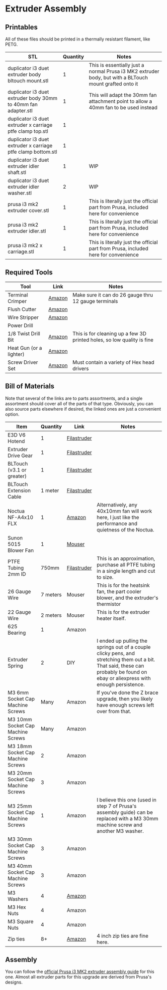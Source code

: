 # Extruder Assembly

## Printables
All of these files should be printed in a thermally resistant filament, like PETG.

| STL | Quantity | Notes |
| --- | -------- | ----- |
| duplicator i3 duet extruder body bltouch mount.stl            | 1 | This is essentially just a normal Prusa i3 MK2 extruder body, but with a BLTouch mount grafted onto it
| duplicator i3 duet extruder body 30mm to 40mm fan adapter.stl | 1 | This will adapt the 30mm fan attachment point to allow a 40mm fan to be used instead
| duplicator i3 duet extruder x carriage ptfe clamp top.stl     | 1 | 
| duplicator i3 duet extruder x carriage ptfe clamp bottom.stl  | 1 | 
| duplicator i3 duet extruder idler shaft.stl                   | 1 | WIP
| duplicator i3 duet extruder idler washer.stl                  | 2 | WIP
| prusa i3 mk2 extruder cover.stl                               | 1 | This is literally just the official part from Prusa, included here for convenience
| prusa i3 mk2 extruder idler.stl                               | 1 | This is literally just the official part from Prusa, included here for convenience
| prusa i3 mk2 x carriage.stl                                   | 1 | This is literally just the official part from Prusa, included here for convenience

## Required Tools
| Tool | Link | Notes |
| ---- | ---- | ----- |
| Terminal Crimper          | [Amazon](https://smile.amazon.com/s?k=molex+jst+crimper)                                              | Make sure it can do 26 gauge thru 12 gauge terminals
| Flush Cutter              | [Amazon](https://smile.amazon.com/Hakko-CHP-170-Micro-Cutter/dp/B00FZPDG1K/)                          |
| Wire Stripper             | [Amazon](https://smile.amazon.com/s?k=wire+stripper)                                                  |
| Power Drill               | 
| 1/8 Twist Drill Bit       | [Amazon](https://smile.amazon.com/s?k=1%2F8+twist+drill)                                              | This is for cleaning up a few 3D printed holes, so low quality is fine
| Heat Gun (or a lighter)   | [Amazon](https://smile.amazon.com/s?k=heat+gun)   
| Screw Driver Set          | [Amazon](https://smile.amazon.com/Syntus-Precision-Screwdriver-Electronics-Cellphone/dp/B071PB4RPV)   | Must contain a variety of Hex head drivers

## Bill of Materials
Note that several of the links are to parts assortments, and a single assortment should cover all of the parts of that type. Obviously, you can also source parts elsewhere if desired, the linked ones are just a convenient option.

| Item | Quantity | Link | Notes |
| ---- | -------- | ---- | ----- |
| E3D V6 Hotend                         | 1         | [Filastruder](https://www.filastruder.com/products/all-metal-e3d-v6-hotend?variant=747155309)                                 |
| Extruder Drive Gear                   | 1         | [Filastruder](https://www.filastruder.com/collections/e3d-spare-parts-and-accessories/products/hobb-goblin-5mm-id-drive-gear)
| BLTouch (v3.1 or greater)             | 1         | [Filastruder](https://www.filastruder.com/collections/electronics/products/bltouch-automatic-bed-leveling-probe)
| BLTouch Extension Cable               | 1 meter   | [Filastruder](https://www.filastruder.com/products/bltouch-1000mm-cable)
| Noctua NF-A4x10 FLX                   | 1         | [Amazon](https://smile.amazon.com/gp/product/B009NQLT0M/)                                                                     | Alternatively, any 40x10mm fan will work here, I just like the performance and quietness of the Noctua. |
| Sunon 5015 Blower Fan                 | 1         | [Mouser](https://www.mouser.com/ProductDetail/369-MF50151VXB00UA99)                                                           |
| PTFE Tubing 2mm ID                    | 750mm     | [Filastruder](https://www.filastruder.com/collections/e3d-spare-parts-and-accessories/products/ptfe-tubing?variant=485332121) | This is an approximation, purchase all PTFE tubing in a single length and cut to size.
| 26 Gauge Wire                         | 7 meters  | Mouser                                                                                                                        | This is for the heatsink fan, the part cooler blower, and the extruder's thermistor
| 22 Gauge Wire                         | 2 meters  | Mouser                                                                                                                        | This is for the extruder heater itself.
| 625 Bearing                           | 1         | Amazon
| Extruder Spring                       | 2         | DIY                                                                                                                           | I ended up pulling the springs out of a couple clicky pens, and stretching them out a bit. That said, these can probably be found on ebay or aliexpress with enough persistence.
| M3 6mm Socket Cap Machine Screws      | Many      | Amazon                                                                                                                        | If you've done the Z brace upgrade, then you likely have enough screws left over from that.
| M3 10mm Socket Cap Machine Screws     | Many      | Amazon
| M3 18mm Socket Cap Machine Screws     | 2         | Amazon
| M3 20mm Socket Cap Machine Screws     | 3         | Amazon
| M3 25mm Socket Cap Machine Screws     | 1         | Amazon                                                                                                                        | I believe this one (used in step 7 of Prusa's assembly guide) can be replaced with a M3 30mm machine screw and another M3 washer.
| M3 30mm Socket Cap Machine Screws     | 3         | Amazon
| M3 40mm Socket Cap Machine Screws     | 3         | Amazon
| M3 Washers                            | 4         | [Amazon](https://smile.amazon.com/gp/product/B07CG9J4NC)
| M3 Hex Nuts                           | 4         | Amazon
| M3 Square Nuts                        | 4         | Amazon
| Zip ties                              | 8+        | [Amazon](https://smile.amazon.com/gp/product/B01M06HTVH)                                                                      | 4 inch zip ties are fine here.

## Assembly
You can follow the [official Prusa i3 MK2 extruder assembly guide](https://help.prusa3d.com/en/guide/5-extruder-assembly_82960) for this one. Almost all extruder parts for this upgrade are derived from Prusa's designs.
